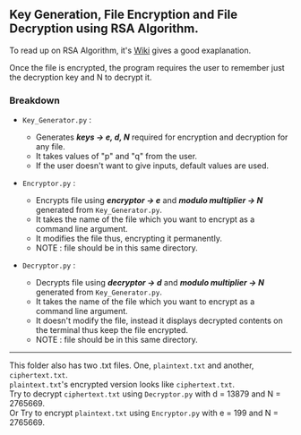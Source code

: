 ## Key Generation, File Encryption and File Decryption using RSA Algorithm.

To read up on RSA Algorithm, it's [Wiki](https://en.wikipedia.org/wiki/RSA_(cryptosystem)) gives a good exaplanation.

Once the file is encrypted, the program requires the user to remember just the decryption key and N to decrypt it.

### Breakdown
- `Key_Generator.py` : 
  - Generates _**keys -> e, d, N**_ required for encryption and decryption for any file.
  - It takes values of "p" and "q" from the user.
  - If the user doesn't want to give inputs, default values are used.
  
- `Encryptor.py` : 
  - Encrypts file using _**encryptor -> e**_ and _**modulo multiplier -> N**_ generated from `Key_Generator.py`.
  - It takes the name of the file which you want to encrypt as a command line argument.
  - It modifies the file thus, encrypting it permanently.
  - NOTE : file should be in this same directory.
  
- `Decryptor.py` : 
  - Decrypts file using _**decryptor -> d**_ and _**modulo multiplier -> N**_ generated from `Key_Generator.py`.
  - It takes the name of the file which you want to encrypt as a command line argument.
  - It doesn't modify the file, instead it displays decrypted contents on the terminal thus keep the file encrypted.
  - NOTE : file should be in this same directory.
  
---
This folder also has two .txt files. One, `plaintext.txt` and another, `ciphertext.txt`.  
`plaintext.txt`'s encrypted version looks like `ciphertext.txt`.  
Try to decrypt `ciphertext.txt` using `Decryptor.py` with d = 13879 and N = 2765669.  
Or Try to encrypt `plaintext.txt` using `Encryptor.py` with e = 199 and N = 2765669.